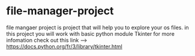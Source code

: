 # file-manager-project
file mangaer project is project that will help you to explore your os files.
in this project you will work with basic python module Tkinter for more infomation check out this link -->
 https://docs.python.org/fr/3/library/tkinter.html